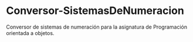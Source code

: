 # Conversor-SistemasDeNumeracion
Conversor de sistemas de numeración para la asignatura de Programación orientada a objetos.
